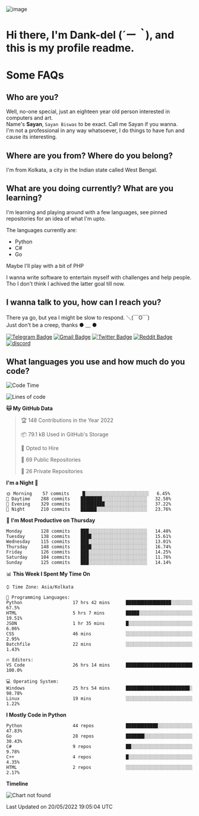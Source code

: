 ![image](https://user-images.githubusercontent.com/63096193/125182844-29f20800-e22f-11eb-8dc9-b0f2d29647bb.png)

# **Hi there, I'm Dank-del (*´ー｀*), and this is my profile readme.**
<!--  [![Profile views](https://gpvc.arturio.dev/dank-del)](https://github.com/dank-del) -->
# Some FAQs

## **Who are you?**

Well, no-one special, just an eighteen year old person interested in computers and art. \
Name's **Sayan**, `Sayan Biswas` to be exact. Call me Sayan if you wanna. \
I'm not a professional in any way whatsoever, I do things to have fun and cause its interesting.

## **Where are you from? Where do you belong?**

I'm from Kolkata, a city in the Indian state called West Bengal.

## **What are you doing currently? What are you learning?**

I'm learning and playing around with a few languages, see pinned repositories for an idea of what I'm upto.

The languages currently are:

- Python
- C#
- Go

Maybe I'll play with a bit of PHP

I wanna write software to entertain myself with challenges and help people. \
Tho I don't think I achived the latter goal till now.

<!--## **Eww, I see a weeb profile.**

Can't help it, it's the best way to hide my face on this account
> Why do people hate weebs .-.

## **Cool, what more interests you?**

My interests are quite, weird. They're scattered all over the place. \
I've been fascinated by music and have studied it since the age of 6, I've performed on stage and on air but yeah now I've been away from that. I specialize in key instruments. \
Another thing that interests me is Media Production, aka, working with audio, video and broadcasting media.

> I just like art in general. also feeds the reason of me being obsessed with Japanese drawings (⋟ ﹏ ⋞)-->

## **I wanna talk to you, how can I reach you?**

There ya go, but yea I might be slow to respond. ＼(￣O￣) \
Just don't be a creep, thanks ● ﹏ ●

[![Telegram Badge](https://img.shields.io/badge/-dank_as_fuck-1ca0f1?style=flat-square&logo=telegram&logoColor=white&link=https://t.me/dank_as_fuck)](https://t.me/dank_as_fuck)
[![Gmail Badge](https://img.shields.io/badge/-chizuru@kanojo.tk-c14438?style=flat-square&logo=Gmail&logoColor=white&link=mailto:chizuru@kanojo.tk)](mailto:chizuru@kanojo.tk)
[![Twitter Badge](https://img.shields.io/twitter/follow/TheDankDel?style=social)](https://twitter.com/TheDankDel)
[![Reddit Badge](https://img.shields.io/reddit/user-karma/combined/dank_as_fuck_?style=social)](https://www.reddit.com/user/dank_as_fuck_/)
[![discord](https://discord-md-badge.vercel.app/api/shield/506536929152466945?style=social)](https://discordapp.com/users/506536929152466945)

## **What languages you use and how much do you code?**

<!--START_SECTION:waka-->
![Code Time](http://img.shields.io/badge/Code%20Time-586%20hrs%2053%20mins-blue)

![Lines of code](https://img.shields.io/badge/From%20Hello%20World%20I%27ve%20Written-751%20Thousand%20lines%20of%20code-blue)

**🐱 My GitHub Data** 

> 🏆 148 Contributions in the Year 2022
 > 
> 📦 79.1 kB Used in GitHub's Storage 
 > 
> 💼 Opted to Hire
 > 
> 📜 69 Public Repositories 
 > 
> 🔑 26 Private Repositories  
 > 
**I'm a Night 🦉** 

```text
🌞 Morning    57 commits     █░░░░░░░░░░░░░░░░░░░░░░░░   6.45% 
🌆 Daytime    288 commits    ████████░░░░░░░░░░░░░░░░░   32.58% 
🌃 Evening    329 commits    █████████░░░░░░░░░░░░░░░░   37.22% 
🌙 Night      210 commits    ██████░░░░░░░░░░░░░░░░░░░   23.76%

```
📅 **I'm Most Productive on Thursday** 

```text
Monday       128 commits    ███░░░░░░░░░░░░░░░░░░░░░░   14.48% 
Tuesday      138 commits    ████░░░░░░░░░░░░░░░░░░░░░   15.61% 
Wednesday    115 commits    ███░░░░░░░░░░░░░░░░░░░░░░   13.01% 
Thursday     148 commits    ████░░░░░░░░░░░░░░░░░░░░░   16.74% 
Friday       126 commits    ███░░░░░░░░░░░░░░░░░░░░░░   14.25% 
Saturday     104 commits    ███░░░░░░░░░░░░░░░░░░░░░░   11.76% 
Sunday       125 commits    ███░░░░░░░░░░░░░░░░░░░░░░   14.14%

```


📊 **This Week I Spent My Time On** 

```text
⌚︎ Time Zone: Asia/Kolkata

💬 Programming Languages: 
Python                   17 hrs 42 mins      █████████████████░░░░░░░░   67.5% 
HTML                     5 hrs 7 mins        █████░░░░░░░░░░░░░░░░░░░░   19.51% 
JSON                     1 hr 35 mins        █░░░░░░░░░░░░░░░░░░░░░░░░   6.06% 
CSS                      46 mins             ░░░░░░░░░░░░░░░░░░░░░░░░░   2.95% 
Batchfile                22 mins             ░░░░░░░░░░░░░░░░░░░░░░░░░   1.43%

🔥 Editors: 
VS Code                  26 hrs 14 mins      █████████████████████████   100.0%

💻 Operating System: 
Windows                  25 hrs 54 mins      ████████████████████████░   98.78% 
Linux                    19 mins             ░░░░░░░░░░░░░░░░░░░░░░░░░   1.22%

```

**I Mostly Code in Python** 

```text
Python                   44 repos            ████████████░░░░░░░░░░░░░   47.83% 
Go                       28 repos            ███████░░░░░░░░░░░░░░░░░░   30.43% 
C#                       9 repos             ██░░░░░░░░░░░░░░░░░░░░░░░   9.78% 
C++                      4 repos             █░░░░░░░░░░░░░░░░░░░░░░░░   4.35% 
HTML                     2 repos             ░░░░░░░░░░░░░░░░░░░░░░░░░   2.17%

```


**Timeline**

![Chart not found](https://raw.githubusercontent.com/Dank-del/Dank-del/main/charts/bar_graph.png) 


 Last Updated on 20/05/2022 19:05:04 UTC
<!--END_SECTION:waka-->

<!--## **Can I stalk your spotify?**

Um sure.

![OwO Spotify](https://spotify-recently-played-readme.vercel.app/api?user=31fdrsslnr7nvq4ytqwtw7c4rxfm&count=5)-->
